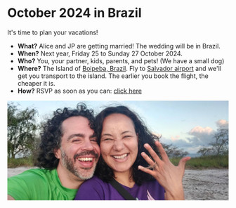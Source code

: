 # October 2024 in Brazil

It's time to plan your vacations!

* **What?** Alice and JP are getting married! The wedding will be in Brazil.
* **When?** Next year, Friday 25 to Sunday 27 October 2024.
* **Who?** You, your partner, kids, parents, and pets! (We have a small dog)
* **Where?** The Island of [Boipeba, Brazil](https://goo.gl/maps/Gyozhw6E7Wx376dP8). Fly to [Salvador airport](https://goo.gl/maps/AFwTTmQ3w5ELiNnr8) and we'll get you transport to the island. The earlier you book the flight, the cheaper it is.
* **How?** RSVP as soon as you can: [click here](https://forms.gle/PB7Gt5JT76Uqiw656)

![Alice showing off her engagement ring made of coconut fibers](getting-engaged.jpg)
